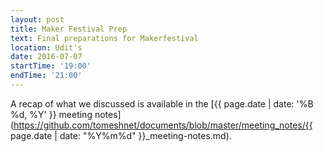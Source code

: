 ```yaml
---
layout: post
title: Maker Festival Prep
text: Final preparations for Makerfestival
location: Udit's
date: 2016-07-07
startTime: '19:00'
endTime: '21:00'
---
```


A recap of what we discussed is available in the [{{ page.date | date: '%B %d, %Y' }} meeting notes](https://github.com/tomeshnet/documents/blob/master/meeting_notes/{{ page.date | date: "%Y%m%d" }}_meeting-notes.md).
